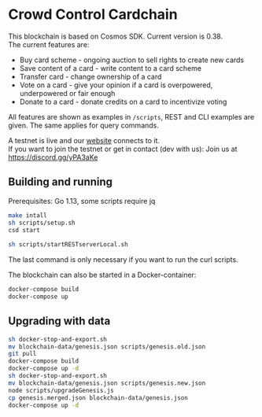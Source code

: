 # Crowd Control Cardchain

This blockchain is based on Cosmos SDK. Current version is 0.38.	
The current features are:
- Buy card scheme - ongoing auction to sell rights to create new cards  
- Save content of a card - write content to a card scheme  
- Transfer card - change ownership of a card  
- Vote on a card - give your opinion if a card is overpowered, underpowered or fair enough  
- Donate to a card - donate credits on a card to incentivize voting  

All features are shown as examples in `/scripts`, REST and CLI examples are given. The same applies for query commands.

A testnet is live and our [website](https://www.crowdcontrol.network) connects to it.  
If you want to join the testnet or get in contact (dev with us): Join us at https://discord.gg/yPA3aKe 

## Building and running

Prerequisites: Go 1.13, some scripts require jq

```bash
make intall  
sh scripts/setup.sh  
csd start
  
sh scripts/startRESTserverLocal.sh
```

The last command is only necessary if you want to run the curl scripts.

The blockchain can also be started in a Docker-container:

```bash
docker-compose build  
docker-compose up
```  

## Upgrading with data
```bash
sh docker-stop-and-export.sh  
mv blockchain-data/genesis.json scripts/genesis.old.json  
git pull  
docker-compose build  
docker-compose up -d  
sh docker-stop-and-export.sh  
mv blockchain-data/genesis.json scripts/genesis.new.json  
node scripts/upgradeGenesis.js  
cp genesis.merged.json blockchain-data/genesis.json  
docker-compose up -d  
```
 

